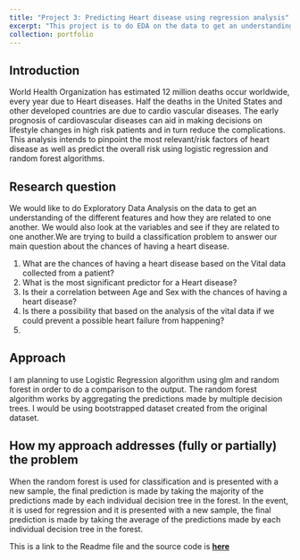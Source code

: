 ```yaml
---
title: "Project 3: Predicting Heart disease using regression analysis"
excerpt: "This project is to do EDA on the data to get an understanding of the different features and how they are related to one another. We are trying to build a classification problem to answer our main question about the chances of having a heart disease."
collection: portfolio
---
```


## Introduction
World Health Organization has estimated 12 million deaths occur worldwide, every year due to Heart diseases. Half the deaths in the United States and other developed countries are due to cardio vascular diseases. The early prognosis of cardiovascular diseases can aid in making decisions on lifestyle changes in high risk patients and in turn reduce the complications. This analysis intends to pinpoint the most relevant/risk factors of heart disease as well as predict the overall risk using logistic regression and random forest algorithms.

## Research question
We would like to do Exploratory Data Analysis on the data to get an understanding of the different features and how they are related to one another. We would also look at the variables and see if they are related to one another.We are trying to build a classification problem to answer our main question about the chances of having a heart disease.

1) What are the chances of having a heart disease based on the Vital data collected from a patient?
2) What is the most significant predictor for a Heart disease?
3) Is their a correlation between Age and Sex with the chances of having a heart disease?
4) Is there a possibility that based on the analysis of the vital data if we could prevent a possible heart failure from happening?
5) 

## Approach
I am planning to use Logistic Regression algorithm using glm and random forest in order to do a comparison to the output. The random forest algorithm works by aggregating the predictions made by multiple decision trees. I would be using bootstrapped dataset created from the original dataset.

## How my approach addresses (fully or partially) the problem
When the random forest is used for classification and is presented with a new sample, the final prediction is made by taking the majority of the predictions made by each individual decision tree in the forest. In the event, it is used for regression and it is presented with a new sample, the final prediction is made by taking the average of the predictions made by each individual decision tree in the forest.

This is a link to the Readme file and the source code is [**here**](https://github.com/samantoz/dsc680-applied-datascience/blob/main/Project-1/Readme.md)